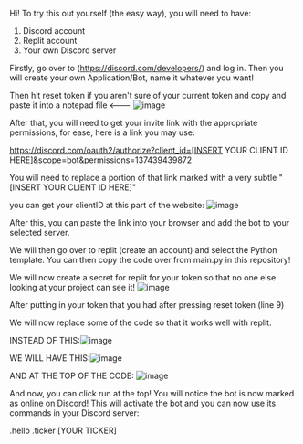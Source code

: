Hi! To try this out yourself (the easy way), you will need to have:

1. Discord account
2. Replit account
3. Your own Discord server

Firstly, go over to (https://discord.com/developers/) and log in. Then you will create your own Application/Bot, name it whatever you want!

Then hit reset token if you aren't sure of your current token and copy and paste it into a notepad file <---
![image](https://github.com/user-attachments/assets/c39bc548-22a1-424c-a58a-4e27fe3861f4)

After that, you will need to get your invite link with the appropriate permissions, for ease, here is a link you may use:

https://discord.com/oauth2/authorize?client_id=[INSERT YOUR CLIENT ID HERE]&scope=bot&permissions=137439439872

You will need to replace a portion of that link marked with a very subtle "[INSERT YOUR CLIENT ID HERE]"

you can get your clientID at this part of the website: ![image](https://github.com/user-attachments/assets/1378f7c5-0889-4f13-bda5-1300390f7713)

After this, you can paste the link into your browser and add the bot to your selected server.



We will then go over to replit (create an account) and select the Python template. You can then copy the code over from main.py in this repository!


We will now create a secret for replit for your token so that no one else looking at your project can see it!
![image](https://github.com/user-attachments/assets/cab774cc-65ad-493d-ad91-3fb05d48ef94)


After putting in your token that you had after pressing reset token (line 9)


We will now replace some of the code so that it works well with replit.

INSTEAD OF THIS:![image](https://github.com/user-attachments/assets/7318eb01-6f5c-4f2c-a440-d06b2ce75366)





WE WILL HAVE THIS:![image](https://github.com/user-attachments/assets/f1112126-4cdb-40d9-acdb-9630172385f7)




AND AT THE TOP OF THE CODE: ![image](https://github.com/user-attachments/assets/4dffe7fd-f16d-4a10-b79f-d9b9b25cb666)


And now, you can click run at the top! You will notice the bot is now marked as online on Discord!
This will activate the bot and you can now use its commands in your Discord server: 

.hello
.ticker [YOUR TICKER]










